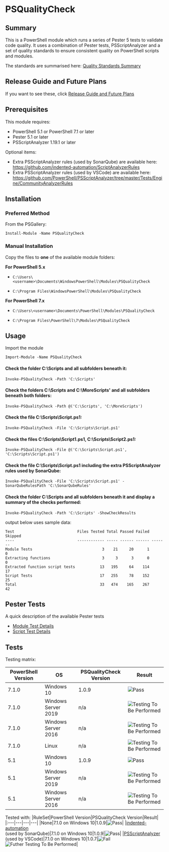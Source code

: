 # PSQualityCheck

## Summary

This is a PowerShell module which runs a series of Pester 5 tests to validate code quality. It uses a combination of Pester tests, PSScriptAnalyzer and a set of quality standards to ensure consistent quality on PowerShell scripts and modules.

The standards are summarised here: [Quality Standards Summary](https://github.com/andrewrdavidson/PSQualityCheck/wiki/Standards)

## Release Guide and Future Plans

If you want to see these, click [Release Guide and Future Plans](https://github.com/andrewrdavidson/PSQualityCheck/wiki/Release-Guide-and-Future-Plans)

## Prerequisites

This module requires:

* PowerShell 5.1 or PowerShell 7.1 or later
* Pester 5.1 or later
* PSScriptAnalyzer 1.19.1 or later

Optional items:

* Extra PSScriptAnalyzer rules (used by SonarQube) are available here:<br/>https://github.com/indented-automation/ScriptAnalyzerRules
* Extra PSScriptAnalyzer rules (used by VSCode) are available here:<br/>https://github.com/PowerShell/PSScriptAnalyzer/tree/master/Tests/Engine/CommunityAnalyzerRules

## Installation

### __Preferred Method__

From the PSGallery:

`Install-Module -Name PSQualityCheck`

### __Manual Installation__

Copy the files to **one** of the available module folders:

__For PowerShell 5.x__

* `C:\Users\<username>\Documents\WindowsPowerShell\Modules\PSQualityCheck`

* `C:\Program Files\WindowsPowerShell\Modules\PSQualityCheck`

__For PowerShell 7.x__

* `C:\Users\<username>\Documents\PowerShell\Modules\PSQualityCheck`

* `C:\Program Files\PowerShell\7\Modules\PSQualityCheck`

## Usage

Import the module

`Import-Module -Name PSQualityCheck`

#### Check the folder C:\Scripts and all subfolders beneath it:

`Invoke-PSQualityCheck -Path 'C:\Scripts'`

#### Check the folders C:\Scripts and C:\MoreScripts' and all subfolders beneath both folders:

`Invoke-PSQualityCheck -Path @('C:\Scripts', 'C:\MoreScripts')`

#### Check the file C:\Scripts\Script.ps1:

`Invoke-PSQualityCheck -File 'C:\Scripts\Script.ps1'`

#### Check the files C:\Scripts\Script1.ps1, C:\Scripts\Script2.ps1:

`Invoke-PSQualityCheck -File @('C:\Scripts\Script.ps1', 'C:\Scripts\Script.ps1')`

#### Check the file C:\Scripts\Script.ps1 including the extra PSScriptAnalyzer rules used by SonarQube:

`Invoke-PSQualityCheck -File 'C:\Scripts\Script.ps1' -SonarQubeRulesPath 'C:\SonarQubeRules'`

#### Check the folder C:\Scripts and all subfolders beneath it and display a summary of the checks performed:

`Invoke-PSQualityCheck -Path 'C:\Scripts' -ShowCheckResults`

output below uses sample data:

    Test                            Files Tested Total Passed Failed Skipped
    ----                            ------------ ----- ------ ------ -------
    Module Tests                               3    21     20      1       0
    Extracting functions                       3     3      3      0       0
    Extracted function script tests           13   195     64    114      17
    Script Tests                              17   255     78    152      25
    Total                                     33   474    165    267      42

## Pester Tests

A quick description of the available Pester tests

* [Module Test Details](https://github.com/andrewrdavidson/PSQualityCheck/wiki/Module-Tests)
* [Script Test Details](https://github.com/andrewrdavidson/PSQualityCheck/wiki/Script-Tests)

## Tests

Testing matrix:

|PowerShell Version|OS|PSQualityCheck Version|Result|
|---|---|---|---|
|7.1.0|Windows 10|1.0.9|![Pass](https://img.shields.io/badge/tests-pass-brightgreen)|
|7.1.0|Windows Server 2019|n/a|![Testing To Be Performed](https://img.shields.io/badge/tests-to%20be%20performed-lightgrey)|
|7.1.0|Windows Server 2016|n/a|![Testing To Be Performed](https://img.shields.io/badge/tests-to%20be%20performed-lightgrey)|
|7.1.0|Linux|n/a|![Testing To Be Performed](https://img.shields.io/badge/tests-to%20be%20performed-lightgrey)|
|5.1|Windows 10|1.0.9|![Pass](https://img.shields.io/badge/tests-pass-brightgreen)|
|5.1|Windows Server 2019|n/a|![Testing To Be Performed](https://img.shields.io/badge/tests-to%20be%20performed-lightgrey)|
|5.1|Windows Server 2016|n/a|![Testing To Be Performed](https://img.shields.io/badge/tests-to%20be%20performed-lightgrey)|

Tested with:
|RuleSet|PowerShell Version|PSQualityCheck Version|Result|
|:---|---|---|---|
|None|7.1.0 on Windows 10|1.0.9|![Pass](https://img.shields.io/badge/tests-pass-brightgreen)|
|[indented-automation](https://github.com/indented-automation/ScriptAnalyzerRules)<br/>(used by SonarQube)|7.1.0 on Windows 10|1.0.9|![Pass](https://img.shields.io/badge/tests-pass-brightgreen)|
|[PSScriptAnalyzer](https://github.com/PowerShell/PSScriptAnalyzer/tree/master/Tests/Engine/CommunityAnalyzerRules)<br/>(used by VSCode)|7.1.0 on Windows 10|1.0.7|![Fail](https://img.shields.io/badge/tests-fail-red)<br/>![Futher Testing To Be Performed](https://img.shields.io/badge/tests-to%20be%20performed-lightgrey)|
